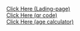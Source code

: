 <a href="https://felipesds23.github.io/html-css/lading-page/index.html">Click Here (Lading-page)</a> <br>
<a href="https://felipesds23.github.io/html-css/qr-code/index.html">Click Here (qr code)</a> <br>
<a href="https://felipesds23.github.io/html-css/age-calculator-app-main/index.html">Click Here (age calculator)</a> 

